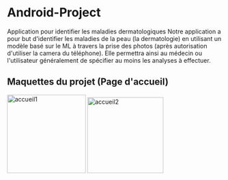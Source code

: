 # Android-Project
Application pour identifier les maladies dermatologiques
Notre application a pour but d'identifier les maladies de la
peau (la dermatologie) en utilisant un modèle basé sur le ML à
travers la prise des photos (après autorisation d'utiliser la
camera du téléphone). Elle permettra ainsi au médecin ou
l'utilisateur généralement de spécifier au moins les analyses
à effectuer.
## Maquettes du projet (Page d'accueil)
<img width="184" alt="accueil1" src="https://user-images.githubusercontent.com/77229978/159387905-e8dabc1e-fed8-469f-8ad7-72bf4f3141c8.png">
<img width="178" alt="accueil2" src="https://user-images.githubusercontent.com/77229978/159387948-8653ccc6-9d35-4069-b38a-157b7b71e030.png">
